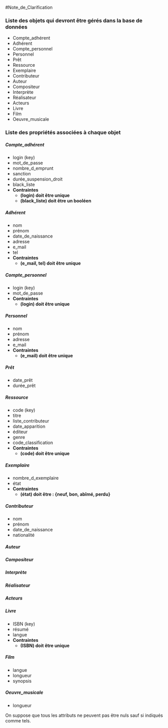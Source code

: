#Note_de_Clarification

### Liste des objets qui devront être gérés dans la base de données
*   Compte_adhérent
*   Adhérent
*   Compte_personnel
*   Personnel
*   Prêt
*   Ressource
*   Exemplaire
*   Contributeur
*   Auteur
*   Compositeur
*   Interprète
*   Réalisateur
*   Acteurs
*   Livre
*   Film
*   Oeuvre_musicale


### Liste des propriétés associées à chaque objet
##### Compte_adhérent
- login (key)
- mot_de_passe
- nombre_d_emprunt
- sanction
- durée_suspension_droit
- black_liste
- **Contraintes**
    - **(login) doit être unique**
    - **(black_liste) doit être un booléen**

##### Adhérent
- nom
- prénom
- date_de_naissance
- adresse
- e_mail
- tel
- **Contraintes**
    - **(e_mail, tel) doit être unique**

##### Compte_personnel
- login (key)
- mot_de_passe
- **Contraintes**
    - **(login) doit être unique**

##### Personnel
- nom
- prénom
- adresse
- e_mail
- **Contraintes**
    - **(e_mail) doit être unique**

##### Prêt
- date_prêt
- durée_prêt

##### Ressource
- code (key)
- titre
- liste_contributeur
- date_apparition
- éditeur
- genre
- code_classification
- **Contraintes**
    - **(code) doit être unique**

##### Exemplaire
- nombre_d_exemplaire
- état
- **Contraintes**
    - **(état) doit être : {neuf, bon, abîmé, perdu}**

##### Contributeur
- nom
- prénom
- date_de_naissance
- nationalité

##### Auteur

##### Compositeur

##### Interprète

##### Réalisateur

##### Acteurs

##### Livre
- ISBN (key)
- résumé
- langue
- **Contraintes**
    - **(ISBN) doit être unique**

##### Film
- langue
- longueur
- synopsis

##### Oeuvre_musicale
- longueur

On suppose que tous les attributs ne peuvent pas être nuls sauf si indiqués comme tels.
